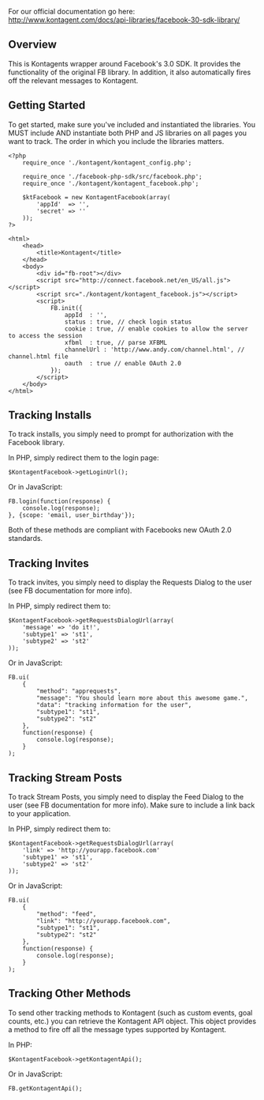 For our official documentation go here: http://www.kontagent.com/docs/api-libraries/facebook-30-sdk-library/

Overview
-----------------

This is Kontagents wrapper around Facebook's 3.0 SDK. It provides the functionality of the original FB library. In addition, it also automatically fires off the relevant messages to Kontagent.

Getting Started
-----------------

To get started, make sure you've included and instantiated the libraries. You MUST include AND instantiate both PHP and JS libraries on all pages you want to track. The order in which you include the libraries matters.

    <?php
        require_once './kontagent/kontagent_config.php';

        require_once './facebook-php-sdk/src/facebook.php';
        require_once './kontagent/kontagent_facebook.php';
        
        $ktFacebook = new KontagentFacebook(array(
            'appId'  => '',
            'secret' => ''
        ));
    ?>

    <html>
        <head>
            <title>Kontagent</title>
        </head>
        <body>
            <div id="fb-root"></div>
            <script src="http://connect.facebook.net/en_US/all.js"></script>
            <script src="./kontagent/kontagent_facebook.js"></script>
            <script>
                FB.init({
                    appId  : '',
                    status : true, // check login status
                    cookie : true, // enable cookies to allow the server to access the session
                    xfbml  : true, // parse XFBML
                    channelUrl : 'http://www.andy.com/channel.html', // channel.html file
                    oauth  : true // enable OAuth 2.0
                });
            </script>
        </body>
    </html>

Tracking Installs
-----------------

To track installs, you simply need to prompt for authorization with the Facebook library.

In PHP, simply redirect them to the login page:

    $KontagentFacebook->getLoginUrl();

Or in JavaScript:

    FB.login(function(response) {
        console.log(response);
    }, {scope: 'email, user_birthday'});

Both of these methods are compliant with Facebooks new OAuth 2.0 standards.

Tracking Invites
-----------------

To track invites, you simply need to display the Requests Dialog to the user (see FB documentation for more info).

In PHP, simply redirect them to:

    $KontagentFacebook->getRequestsDialogUrl(array(
        'message' => 'do it!', 
        'subtype1' => 'st1',
        'subtype2' => 'st2'
    ));

Or in JavaScript:

    FB.ui(
        {
            "method": "apprequests", 
            "message": "You should learn more about this awesome game.", 
            "data": "tracking information for the user",
            "subtype1": "st1",
            "subtype2": "st2"
        },
        function(response) {
            console.log(response);
        }
    );

Tracking Stream Posts
-----------------

To track Stream Posts, you simply need to display the Feed Dialog to the user (see FB documentation for more info). Make sure to include a link back to your application.

In PHP, simply redirect them to:

    $KontagentFacebook->getRequestsDialogUrl(array(
        'link' => 'http://yourapp.facebook.com'
        'subtype1' => 'st1',
        'subtype2' => 'st2'
    ));

Or in JavaScript:

    FB.ui(
        {
            "method": "feed", 
            "link": "http://yourapp.facebook.com", 
            "subtype1": "st1",
            "subtype2": "st2"
        },
        function(response) {
            console.log(response);
        }
    );

Tracking Other Methods
-----------------

To send other tracking methods to Kontagent (such as custom events, goal counts, etc.) you can retrieve the Kontagent API object. This object provides a method to fire off all the message types supported by Kontagent.

In PHP:

    $KontagentFacebook->getKontagentApi();

Or in JavaScript:

    FB.getKontagentApi();



